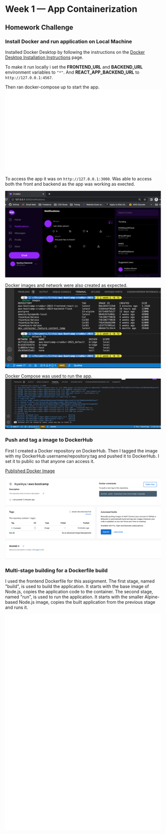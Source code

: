 # Week 1 — App Containerization

## Homework Challenge

### Install Docker and run application on Local Machine

Installed Docker Desktop by following the instructions on the [Docker Desktop Installation Instructions](https://docs.docker.com/get-docker/) page.

To make it run locally i set the **FRONTEND_URL** and **BACKEND_URL** environment variables to `"*"`. And **REACT_APP_BACKEND_URL** to `http://127.0.0.1:4567`.

Then ran docker-compose up to start the app.
![Local Variables set](assets/docker-compose.svg)

To access the app it was on `http://127.0.0.1:3000`. Was able to access both the front and backend as the app was working as exected.

![Proof of working app](assets/working-app.png)

Docker images and network were also created as expected.
![Docker Containers](assets/docker-container.png)

Docker Compose was used to run the app.
![Docker Compose](assets/docker-comp.png)

### Push and tag a image to DockerHub

First I created a Docker repository on DockerHub. Then I tagged the image with my DockerHub username/repository:tag and pushed it to DockerHub.
I set it to public so that anyone can access it.

[Published Docker Image](https://hub.docker.com/repository/docker/rkyankya/aws-bootcamp/general)

![Docker Image](assets/docker-image.png)

### Multi-stage building for a Dockerfile build

I used the frontend Dockerfile for this assignment. The first stage, named "build", is used to build the application. It starts with the base image of Node.js, copies the application code to the container. The second stage, named "run", is used to run the application. It starts with the smaller Alpine-based Node.js image, copies the built application from the previous stage and runs it.

![Dockerfile](assets/dockerfile-front.svg)
